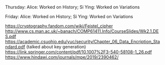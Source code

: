 Thursday: 
Alice: Worked on History;
Si Ying: Worked on Variations

Friday: Alice: Worked on History;
Si Ying: Worked on Variations

https://cryptography.fandom.com/wiki/Feistel_cipher
http://www.cs.man.ac.uk/~banach/COMP61411.Info/CourseSlides/Wk2.1.DES.pdf
https://academic.csuohio.edu/yuc/security/Chapter_06_Data_Encription_Standard.pdf (talked about key generation)
https://link.springer.com/content/pdf/10.1007%2F3-540-58108-1_26.pdf
https://www.hindawi.com/journals/mpe/2019/2390462/

